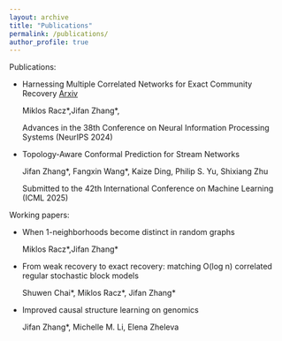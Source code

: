 ```yaml
---
layout: archive
title: "Publications"
permalink: /publications/
author_profile: true
---
```



Publications:

+ Harnessing Multiple Correlated Networks for Exact Community Recovery         [Arxiv](https://arxiv.org/pdf/2412.02796)
  
  Miklos Racz\*,Jifan Zhang\*,
  
  Advances in the 38th Conference on Neural Information Processing Systems (NeurIPS 2024) 

+ Topology-Aware Conformal Prediction for Stream Networks

  Jifan Zhang\*, Fangxin Wang\*, Kaize Ding, Philip S. Yu, Shixiang Zhu

  Submitted to the 42th International Conference on Machine Learning (ICML 2025)

Working papers:


+ When 1-neighborhoods become distinct in random graphs

  
  Miklos Racz\*,Jifan Zhang\*

+ From weak recovery to exact recovery: matching O(log n) correlated regular stochastic block models 

  
  Shuwen Chai\*, Miklos Racz\*, Jifan Zhang\*

+ Improved causal structure learning on genomics

  
   Jifan Zhang\*, Michelle M. Li, Elena Zheleva
 









